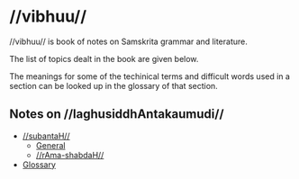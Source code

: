# //vibhuu//

//vibhuu// is book of notes on Samskrita grammar and literature.

The list of topics dealt in the book are given below.

The meanings for some of the techinical terms and difficult words used in a section can be looked up in the glossary of that section.

## Notes on //laghusiddhAntakaumudi//

- [//subantaH//](#/subanta/)
  - [General](#/subanta/general/)
  - [//rAma-shabdaH//](#/subanta/raama-sabdah/)
- [Glossary](#/glossary)
